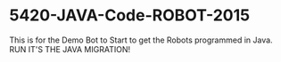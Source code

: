 # 5420-JAVA-Code-ROBOT-2015
This is for the Demo Bot to Start to get the Robots programmed in Java. RUN IT'S THE JAVA MIGRATION!
